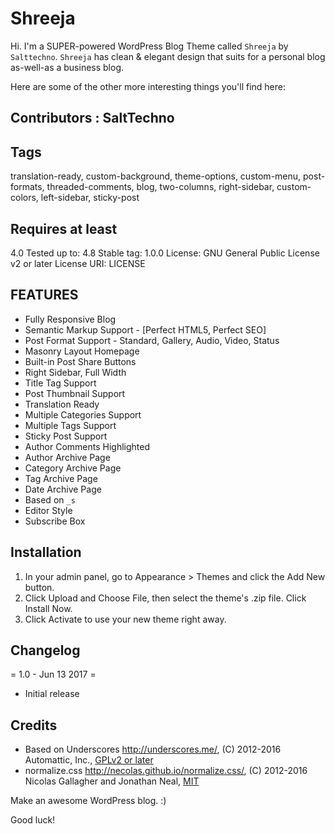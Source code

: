 Shreeja
===

Hi. I'm a SUPER-powered WordPress Blog Theme called `Shreeja` by `Salttechno`. `Shreeja` has clean & elegant design that suits for a personal blog as-well-as a business blog.

Here are some of the other more interesting things you'll find here:


Contributors : SaltTechno
--------

Tags 
-------- 
translation-ready, custom-background, theme-options, custom-menu, post-formats, threaded-comments, blog, two-columns, right-sidebar, custom-colors, left-sidebar, sticky-post


Requires at least 
--------
4.0
Tested up to: 4.8
Stable tag: 1.0.0
License: GNU General Public License v2 or later
License URI: LICENSE


FEATURES
--------
* Fully Responsive Blog
* Semantic Markup Support - [Perfect HTML5, Perfect SEO]
* Post Format Support - Standard, Gallery, Audio, Video, Status
* Masonry Layout Homepage
* Built-in Post Share Buttons
* Right Sidebar, Full Width 
* Title Tag Support
* Post Thumbnail Support
* Translation Ready
* Multiple Categories Support
* Multiple Tags Support
* Sticky Post Support
* Author Comments Highlighted
* Author Archive Page
* Category Archive Page
* Tag Archive Page
* Date Archive Page
* Based on `_s`
* Editor Style
* Subscribe Box

 Installation
 --------

1. In your admin panel, go to Appearance > Themes and click the Add New button.
2. Click Upload and Choose File, then select the theme's .zip file. Click Install Now.
3. Click Activate to use your new theme right away.

Changelog
--------

= 1.0 - Jun 13 2017 =
* Initial release

Credits
--------

* Based on Underscores http://underscores.me/, (C) 2012-2016 Automattic, Inc., [GPLv2 or later](https://www.gnu.org/licenses/gpl-2.0.html)
* normalize.css http://necolas.github.io/normalize.css/, (C) 2012-2016 Nicolas Gallagher and Jonathan Neal, [MIT](http://opensource.org/licenses/MIT)


Make an awesome WordPress blog. :)

Good luck!
